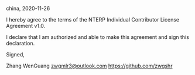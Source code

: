 china, 2020-11-26

I hereby agree to the terms of the NTERP Individual Contributor License
Agreement v1.0.

I declare that I am authorized and able to make this agreement and sign this
declaration.

Signed,

Zhang WenGuang zwgmlr3@outlook.com https://github.com/zwgshr
